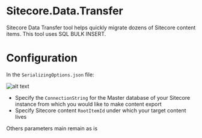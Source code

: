 # Sitecore.Data.Transfer
Sitecore Data Transfer tool helps quickly migrate dozens of Sitecore content items. This tool uses SQL BULK INSERT.


# Configuration
In the `SerializingOptions.json` file:

![alt text](https://github.com/VadzimPapko/Sitecore.Data.Transfer/blob/master/Doc/Assets/Config.png)

* Specify the `ConnectionString` for the Master database of your Sitecore instance from which you would like to make content export
* Specify Sitecore content `RootItemId` under which your target content lives

Others parameters main remain as is

